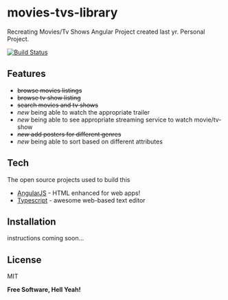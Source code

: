 # movies-tvs-library
Recreating Movies/Tv Shows Angular Project created last yr. Personal Project.

[![Build Status](https://travis-ci.org/joemccann/dillinger.svg?branch=master)](https://github.com/femisowems/movies-tvs-library)


## Features

- ~~browse movies listings~~
- ~~browse tv show listing~~
- ~~search movies and tv shows~~
- *new* being able to watch the appropriate trailer
- *new* being able to see appropriate streaming service to watch movie/tv-show
- ~~*new* add posters for different genres~~
- *new* being able to sort based on different attributes

## Tech

 The open source projects used to build this 

- [AngularJS] - HTML enhanced for web apps!
- [Typescript] - awesome web-based text editor


## Installation

instructions coming soon...

## License

MIT

**Free Software, Hell Yeah!**

[//]: # (These are reference links used in the body of this note and get stripped out when the markdown processor does its job. There is no need to format nicely because it shouldn't be seen. Thanks SO - http://stackoverflow.com/questions/4823468/store-comments-in-markdown-syntax)

   [AngularJS]: <http://angularjs.org>
   [Typescript]: <https://www.typescriptlang.org/>
